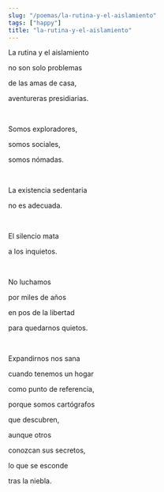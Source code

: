 ```yaml
---
slug: "/poemas/la-rutina-y-el-aislamiento"
tags: ["happy"]
title: "la-rutina-y-el-aislamiento"
---
```

La rutina y el aislamiento

no son solo problemas

de las amas de casa,

aventureras presidiarias.

&nbsp;

Somos exploradores,

somos sociales,

somos nómadas.

&nbsp;

La existencia sedentaria

no es adecuada.

&nbsp;

El silencio mata

a los inquietos.

&nbsp;

No luchamos

por miles de años

en pos de la libertad

para quedarnos quietos.

&nbsp;

Expandirnos nos sana

cuando tenemos un hogar

como punto de referencia,

porque somos cartógrafos

que descubren,

aunque otros

conozcan sus secretos,

lo que se esconde

tras la niebla.